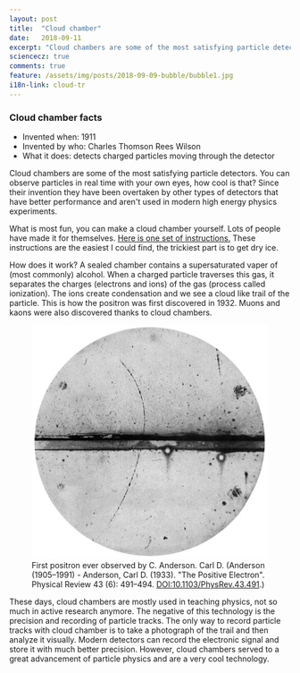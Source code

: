 ```yaml
---
layout: post
title:  "Cloud chamber"
date:   2018-09-11
excerpt: "Cloud chambers are some of the most satisfying particle detectors. You can observe particles in real time with your own eyes, how cool is that?"
sciencecz: true
comments: true
feature: /assets/img/posts/2018-09-09-bubble/bubble1.jpg
i18n-link: cloud-tr
---
```


### Cloud chamber facts

* Invented when: 1911
* Invented by who: Charles Thomson Rees Wilson
* What it does: detects charged particles moving through the detector

Cloud chambers are some of the most satisfying particle detectors. You can observe particles in real time with your own eyes, how cool is that? Since their invention they have been overtaken by other types of detectors that have better performance and aren't used in modern high energy physics experiments. 


What is most fun, you can make a cloud chamber yourself. Lots of people have made it for themselves. <a href="https://www.instructables.com/id/How-to-make-a-Cloud-Chamber/">Here is one set of instructions.</a> These instructions are the easiest I could find, the trickiest part is to get dry ice.


How does it work? A sealed chamber contains a supersaturated vaper of (most commonly) alcohol. When a charged particle traverses this gas, it separates the charges (electrons and ions) of the gas (process called ionization). The ions create condensation and we see a cloud like trail of the particle. This is how the positron was first discovered in 1932. Muons and kaons were also discovered thanks to cloud chambers.

<figure>
        <img src="/assets/img/posts/positron.jpg">
        <figcaption>First positron ever observed by C. Anderson. Carl D. (Anderson (1905–1991) - Anderson, Carl D. (1933). "The Positive Electron". Physical Review 43 (6): 491–494. <a href="https://journals.aps.org/pr/abstract/10.1103/PhysRev.43.491">DOI:10.1103/PhysRev.43.491</a>.)</figcaption>
</figure>


These days, cloud chambers are mostly used in teaching physics, not so much in active research anymore. The negative of this technology is the precision and recording of particle tracks. The only way to record particle tracks with cloud chamber is to take a photograph of the trail and then analyze it visually. Modern detectors can record the electronic signal and store it with much better precision. However, cloud chambers served to a great advancement of particle physics and are a very cool technology.


